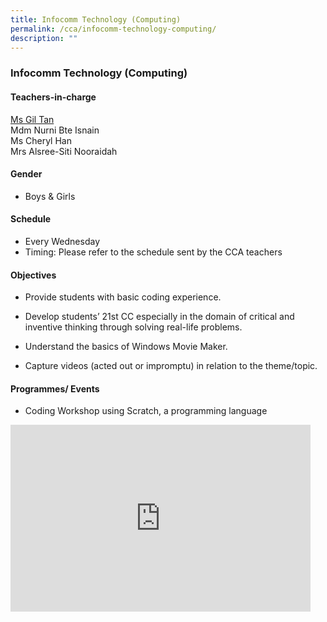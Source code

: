 ```yaml
---
title: Infocomm Technology (Computing)
permalink: /cca/infocomm-technology-computing/
description: ""
---
```

### Infocomm Technology (Computing)

#### Teachers-in-charge

[Ms Gil Tan](mailto:tan_siew_hwa@moe.edu.sg)  
Mdm Nurni Bte Isnain<br>
Ms Cheryl Han  
Mrs Alsree-Siti Nooraidah

#### Gender

* Boys &amp; Girls

#### Schedule

* Every Wednesday  
* Timing: Please refer to the schedule sent by the CCA teachers

#### Objectives 

*   Provide students with basic coding experience.
*   Develop students’ 21st CC especially in the domain of critical and inventive thinking through solving real-life problems.
*   Understand the basics of Windows Movie Maker.  
    
*   Capture videos (acted out or impromptu) in relation to the theme/topic.  
    

#### Programmes/ Events

*   Coding Workshop using Scratch, a programming language

<iframe allowfullscreen="true" height="299" width="480" frameborder="0" src="https://docs.google.com/presentation/d/e/2PACX-1vQFstVlD4R3AaxumlrnSEgXB4z5Qhp8ZtkF-mhZQNOIBz3ALiNbviGsk84j78RQ1gnJ-aBqFQK3oLl-/embed?start=false&amp;loop=false&amp;delayms=5000"></iframe>